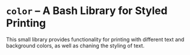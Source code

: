 # `color` – A Bash Library for Styled Printing

This small library provides functionality for printing with different text and
background colors, as well as chaning the styling of text.